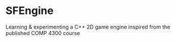 # SFEngine
Learning &amp; experimenting a C++ 2D game engine inspired from the published COMP 4300 course
